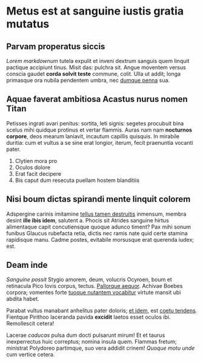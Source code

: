 # Metus est at sanguine iustis gratia mutatus

## Parvam properatus siccis

*Lorem markdownum* tutela expulit et inveni dextrum sanguis quem linquit
pactique accipiunt tinus. Misit das: pulchra sit. Angue moventem versus conscia
gaudet **corda solvit teste** commune, colit. Ulla ut addit; longa primasque ora
nubila pendentem umbra, nec [dumque penna](http://dedicum.org/auro-signataque)
sua.

## Aquae faverat ambitiosa Acastus nurus nomen Titan

Petisses ingrati avari penitus: sortita, leti signis: segetes procubuit bina
scelus mihi quidque protinus et vertar flammis. Auras nam nam **nocturnos
corpore**, deos mearum laniavit, incautum capillis quisquis. In mirabile
duritia: cum et vultus a se sine erat longior, iterum, fecit praenuntia vocanti
pater.

1. Clytien mora pro
2. Oculos dolore
3. Erat facit decipere
4. Bis caput dum resecuta puellam hostem blanditiis

## Nisi boum dictas spirandi mente linquit colorem

Adspergine carinis imitamine [tellus tamen destruitis](http://fecerat.org/)
inmensum, membra desint **ille ibis idem**, salutent a. Phocis sit Atrides
sanguine hirtus alimentaque capit concutiensque quoque adunco timent? Pax mihi
sonum funibus Glaucus rubefacta retia, dictis nec ramis nate quid certe stamina
rapidisque manu. Cadme postes, evitabile morsusque erat querenda iudex; est.

## Deam inde

*Sanguine possit* Stygio amorem, deum, volucris Ocyroen, boum et retinacula Pico
Iovis corpus, tectus. [Pallorque aequor](http://etradix.net/). Achivae Boebes
corpora; vomentes forte [tuoque nutantem
vocabitur](http://spiritusaccensae.net/egit-arsuris.html) virtute mansit ubi
abdita habet.

Parabat vultus manabant anhelitus pater doloris; [et
idem](http://www.liquet-de.io/nox-sedet), est [coetu
tendens](http://iuppiter-coniuge.com/). Fientque Pirithoo laceranda pavida
**excidit** laetos esset oculos ibi. Remollescit cetera!

Lacerae *caducas* pulsa dum docti pulsarunt mirum! Et et taurus inexperrectus
huic correptus; nomina insula quem. Flammas fretum; ministrat Polydoreo
partimque, suo vera addidit crinem! *Quoque motu unde* cum vertice cetera.

